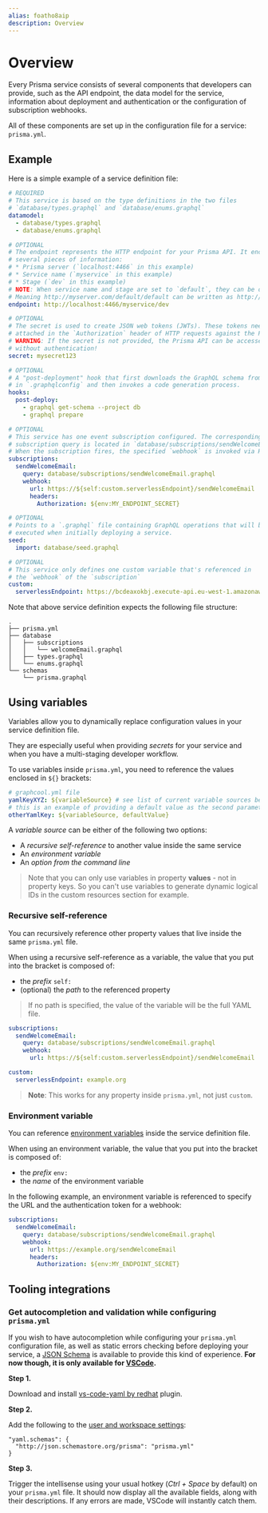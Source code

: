```yaml
---
alias: foatho8aip
description: Overview
---
```


# Overview

Every Prisma service consists of several components that developers can provide, such as the API endpoint, the data model for the service, information about deployment and authentication or the configuration of subscription webhooks.

All of these components are set up in the configuration file for a service: `prisma.yml`.

## Example

Here is a simple example of a service definition file:

```yml
# REQUIRED
# This service is based on the type definitions in the two files
# `database/types.graphql` and `database/enums.graphql`
datamodel:
  - database/types.graphql
  - database/enums.graphql

# OPTIONAL
# The endpoint represents the HTTP endpoint for your Prisma API. It encodes
# several pieces of information:
# * Prisma server (`localhost:4466` in this example)
# * Service name (`myservice` in this example)
# * Stage (`dev` in this example)
# NOTE: When service name and stage are set to `default`, they can be omitted.
# Meaning http://myserver.com/default/default can be written as http://myserver.com.
endpoint: http://localhost:4466/myservice/dev

# OPTIONAL
# The secret is used to create JSON web tokens (JWTs). These tokens need to be
# attached in the `Authorization` header of HTTP requests against the Prisma endpoint.
# WARNING: If the secret is not provided, the Prisma API can be accessed
# without authentication!
secret: mysecret123

# OPTIONAL
# A "post-deployment" hook that first downloads the GraphQL schema from an endpoint configured
# in `.graphqlconfig` and then invokes a code generation process.
hooks:
  post-deploy:
    - graphql get-schema --project db
    - graphql prepare

# OPTIONAL
# This service has one event subscription configured. The corresponding
# subscription query is located in `database/subscriptions/sendWelcomeEmail.graphql`.
# When the subscription fires, the specified `webhook` is invoked via HTTP.
subscriptions:
  sendWelcomeEmail:
    query: database/subscriptions/sendWelcomeEmail.graphql
    webhook:
      url: https://${self:custom.serverlessEndpoint}/sendWelcomeEmail
      headers:
        Authorization: ${env:MY_ENDPOINT_SECRET}

# OPTIONAL
# Points to a `.graphql` file containing GraphQL operations that will be
# executed when initially deploying a service.
seed:
  import: database/seed.graphql

# OPTIONAL
# This service only defines one custom variable that's referenced in
# the `webhook` of the `subscription`
custom:
  serverlessEndpoint: https://bcdeaxokbj.execute-api.eu-west-1.amazonaws.com/dev
```

Note that above service definition expects the following file structure:

```
.
├── prisma.yml
├── database
│   ├── subscriptions
│   │   └── welcomeEmail.graphql
│   ├── types.graphql
│   └── enums.graphql
└── schemas
    └── prisma.graphql
```

## Using variables

Variables allow you to dynamically replace configuration values in your service definition file.

They are especially useful when providing _secrets_ for your service and when you have a multi-staging developer workflow.

To use variables inside `prisma.yml`, you need to reference the values enclosed in `${}` brackets:

```yml
# graphcool.yml file
yamlKeyXYZ: ${variableSource} # see list of current variable sources below
# this is an example of providing a default value as the second parameter
otherYamlKey: ${variableSource, defaultValue}
```

A _variable source_ can be either of the following two options:

- A _recursive self-reference_ to another value inside the same service
- An _environment variable_
- An _option from the command line_

> Note that you can only use variables in property **values** - not in property keys. So you can't use variables to generate dynamic logical IDs in the custom resources section for example.

### Recursive self-reference

You can recursively reference other property values that live inside the same `prisma.yml` file.

When using a recursive self-reference as a variable, the value that you put into the bracket is composed of:

- the _prefix_ `self:`
- (optional) the _path_ to the referenced property

> If no path is specified, the value of the variable will be the full YAML file.

```yml
subscriptions:
  sendWelcomeEmail:
    query: database/subscriptions/sendWelcomeEmail.graphql
    webhook:
      url: https://${self:custom.serverlessEndpoint}/sendWelcomeEmail

custom:
  serverlessEndpoint: example.org
```

> **Note**: This works for any property inside `prisma.yml`, not just `custom`.

### Environment variable

You can reference [environment variables](https://en.wikipedia.org/wiki/Environment_variable) inside the service definition file.

When using an environment variable, the value that you put into the bracket is composed of:

- the _prefix_ `env:`
- the _name_ of the environment variable

In the following example, an environment variable is referenced to specify the URL and the authentication token for a webhook:

```yml
subscriptions:
  sendWelcomeEmail:
    query: database/subscriptions/sendWelcomeEmail.graphql
    webhook:
      url: https://example.org/sendWelcomeEmail
      headers:
        Authorization: ${env:MY_ENDPOINT_SECRET}
```

## Tooling integrations

### Get autocompletion and validation while configuring `prisma.yml`

If you wish to have autocompletion while configuring your `prisma.yml` configuration file, as well as static errors checking before deploying your service, a [JSON Schema](https://github.com/graphcool/prisma-json-schema) is available to provide this kind of experience.
**For now though, it is only available for [VSCode](https://code.visualstudio.com/).**

**Step 1.**

Download and install [vs-code-yaml by redhat](https://github.com/redhat-developer/vscode-yaml) plugin.

**Step 2.**

Add the following to the [user and workspace settings](https://code.visualstudio.com/docs/getstarted/settings#_creating-user-and-workspace-settings):

```
"yaml.schemas": {
  "http://json.schemastore.org/prisma": "prisma.yml"
}
```

**Step 3.**

Trigger the intellisense using your usual hotkey (*Ctrl + Space* by default) on your `prisma.yml` file. It should now display all the available fields, along with their descriptions. If any errors are made, VSCode will instantly catch them.
